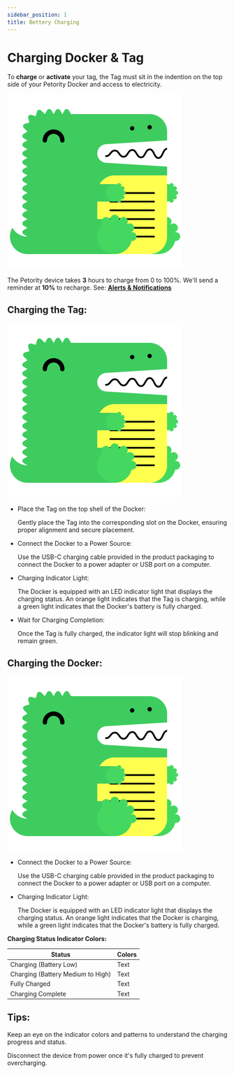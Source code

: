 ```yaml
---
sidebar_position: 1
title: Bettery Charging
---
```


# Charging Docker & Tag

To **charge** or **activate** your tag, the Tag must sit in the indention on the top side of your Petority Docker and access to electricity. 

![Charging](/img/logo.svg)

The Petority device takes **3** hours to charge from 0 to 100%. We'll send a reminder at **10%** to recharge. See: **[Alerts & Notifications](/docs/petority/features/alerts-notifications)**


## Charging the Tag:

 ![Charging](/img/logo.svg)

+ Place the Tag on the top shell of the Docker:

    Gently place the Tag into the corresponding slot on the Docker, ensuring proper alignment and secure placement.

+ Connect the Docker to a Power Source:

    Use the USB-C charging cable provided in the product packaging to connect the Docker to a power adapter or USB port on a computer.

+ Charging Indicator Light:

    The Docker is equipped with an LED indicator light that displays the charging status. An orange light indicates that the Tag is charging, while a green light indicates that the Docker's battery is fully charged.

+ Wait for Charging Completion:

    Once the Tag is fully charged, the indicator light will stop blinking and remain green.

## Charging the Docker:

 ![Charging](/img/logo.svg)

+ Connect the Docker to a Power Source:

    Use the USB-C charging cable provided in the product packaging to connect the Docker to a power adapter or USB port on a computer.

+ Charging Indicator Light:

    The Docker is equipped with an LED indicator light that displays the charging status. An orange light indicates that the Docker is charging, while a green light indicates that the Docker's battery is fully charged.

**Charging Status Indicator Colors:**

| Status | Colors |
| ----------- | ----------- |
| Charging (Battery Low) | Text |
| Charging (Battery Medium to High) | Text |
| Fully Charged | Text |
| Charging Complete | Text |

## Tips:
Keep an eye on the indicator colors and patterns to understand the charging progress and status.

Disconnect the device from power once it's fully charged to prevent overcharging.
